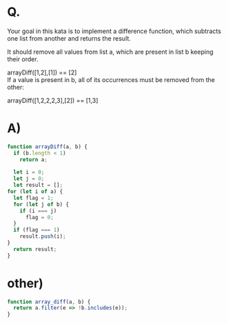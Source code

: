# Q.
Your goal in this kata is to implement a difference function, which subtracts one list from another and returns the result.

It should remove all values from list a, which are present in list b keeping their order.

arrayDiff([1,2],[1]) == [2]\
If a value is present in b, all of its occurrences must be removed from the other:

arrayDiff([1,2,2,2,3],[2]) == [1,3]

# A)
```js
function arrayDiff(a, b) {
  if (b.length < 1)
    return a;
  
  let i = 0;
  let j = 0;
  let result = [];
for (let i of a) {
  let flag = 1;
  for (let j of b) {
    if (i === j)
      flag = 0;
  }
  if (flag === 1)
    result.push(i);
}
  return result;
}
```

# other)
```js
function array_diff(a, b) {
  return a.filter(e => !b.includes(e));
}
```
